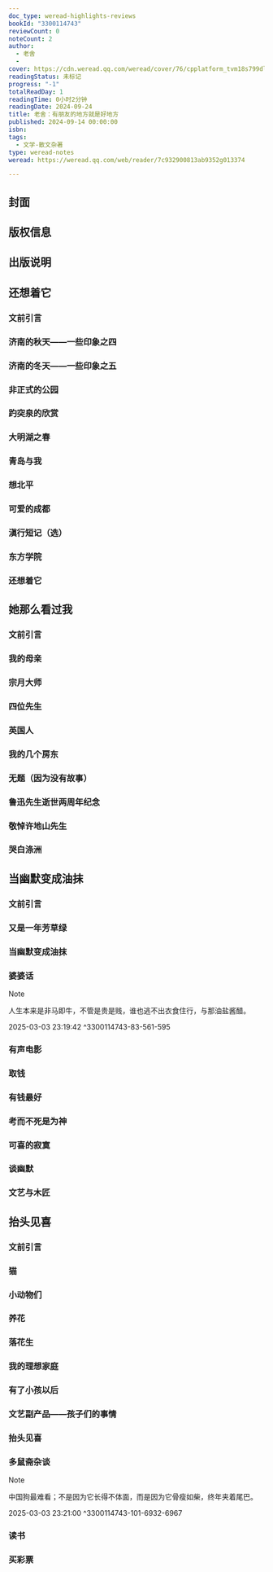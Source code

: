 ```yaml
---
doc_type: weread-highlights-reviews
bookId: "3300114743"
reviewCount: 0
noteCount: 2
author:
  - 老舍
  - 
cover: https://cdn.weread.qq.com/weread/cover/76/cpplatform_tvm18s799dla9v12crpsb4/t7_cpplatform_tvm18s799dla9v12crpsb41726050285.jpg
readingStatus: 未标记
progress: "-1"
totalReadDay: 1
readingTime: 0小时2分钟
readingDate: 2024-09-24
title: 老舍：有朋友的地方就是好地方
published: 2024-09-14 00:00:00
isbn: 
tags:
  - 文学-散文杂著
type: weread-notes
weread: https://weread.qq.com/web/reader/7c932900813ab9352g013374

---
```



## 封面

## 版权信息

## 出版说明

## 还想着它

### 文前引言

### 济南的秋天——一些印象之四

### 济南的冬天——一些印象之五

### 非正式的公园

### 趵突泉的欣赏

### 大明湖之春

### 青岛与我

### 想北平

### 可爱的成都

### 滇行短记（选）

### 东方学院

### 还想着它

## 她那么看过我

### 文前引言

### 我的母亲

### 宗月大师

### 四位先生

### 英国人

### 我的几个房东

### 无题（因为没有故事）

### 鲁迅先生逝世两周年纪念

### 敬悼许地山先生

### 哭白涤洲

## 当幽默变成油抹

### 文前引言

### 又是一年芳草绿

### 当幽默变成油抹

### 婆婆话

> [!NOTE] 
> 人生本来是非马即牛，不管是贵是贱，谁也逃不出衣食住行，与那油盐酱醋。
> 
> 2025-03-03 23:19:42 ^3300114743-83-561-595

### 有声电影

### 取钱

### 有钱最好

### 考而不死是为神

### 可喜的寂寞

### 谈幽默

### 文艺与木匠

## 抬头见喜

### 文前引言

### 猫

### 小动物们

### 养花

### 落花生

### 我的理想家庭

### 有了小孩以后

### 文艺副产品——孩子们的事情

### 抬头见喜

### 多鼠斋杂谈

> [!NOTE] 
> 中国狗最难看；不是因为它长得不体面，而是因为它骨瘦如柴，终年夹着尾巴。
> 
> 2025-03-03 23:21:00 ^3300114743-101-6932-6967

### 读书

### 买彩票

